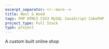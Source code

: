 ```yaml
---
excerpt_separator: <!--more-->
title: Wool & Wood
tags: PHP HTML5 CSS3 MySQL JavaScript CakePHP
project_type: Full Stack
type: project
---
```

A custom built online shop
<!--more-->
